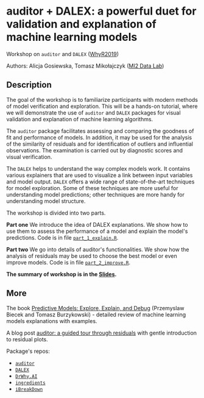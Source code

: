# auditor + DALEX: a powerful duet for validation and explanation of machine learning models

Workshop on `auditor` and `DALEX` ([WhyR2019](https://github.com/WhyR2019))

Authors: Alicja Gosiewska, Tomasz Mikołajczyk ([MI2 Data Lab](https://mi2-warsaw.github.io))

## Description

The goal of the workshop is to familiarize participants with modern methods of model verification and exploration. This will be a hands-on tutorial, where we will demonstrate the use of `auditor` and `DALEX` packages for visual validation and explanation of machine learning algorithms. 

The `auditor` package facilitates assessing and comparing the goodness of fit and performance of models. In addition, it may be used for the analysis of the similarity of residuals and for identification of outliers and influential observations. The examination is carried out by diagnostic scores and visual verification. 

The `DALEX` helps to understand the way complex models work. It contains various explainers that are used to visualize a link between input variables and model output. `DALEX` offers a wide range of state-of-the-art techniques for model exploration. Some of these techniques are more useful for understanding model predictions; other techniques are more handy for understanding model structure.

The workshop is divided into two parts. 

**Part one**
We introduce the idea of DALEX explanations. We show how to use them to assess the performance of a model and explain the model's predictions.
Code is in file [`part_1_explain.R`](https://github.com/agosiewska/auditor-whyr2019/blob/master/part_1_explain.R).


**Part two**
We go into details of auditor's functionalities. We show how the analysis of residuals may be used to choose the best model or even improve models.
Code is in file [`part_2_improve.R`](https://github.com/agosiewska/auditor-whyr2019/blob/master/part_2_improve.R).

**The summary of workshop is in the [Slides](https://github.com/agosiewska/auditor-whyr2019/blob/master/Slides-auditor-WhyR2019.pdf).**

## More

The book [Predictive Models: Explore, Explain, and Debug](https://pbiecek.github.io/PM_VEE/preface.html) (Przemyslaw Biecek and Tomasz Burzykowski) - detailed review of machine learning models explanations with examples.

A blog post [auditor: a guided tour through residuals](https://feelml.com/post/2019-09-10-auditor/) with gentle introduction to residual plots.

Package's repos:
- [`auditor`](https://github.com/ModelOriented/auditor)
- [`DALEX`](https://github.com/ModelOriented/DALEX)
- [`DrWhy.AI`](https://github.com/ModelOriented/DrWhy/blob/master/README.md)
- [`ingredients`](https://github.com/ModelOriented/ingredients)
- [`iBreakDown`](https://github.com/ModelOriented/iBreakDown)



